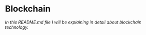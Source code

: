 # Blockchain
_In this README.md file I will be explaining in detail about blockchain technology._






























